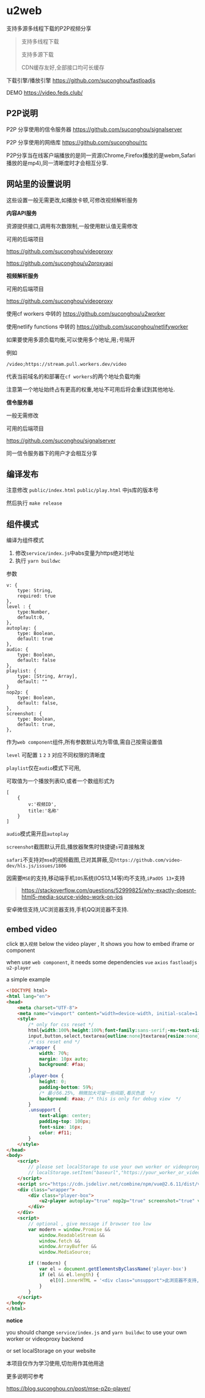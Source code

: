 # u2web

支持多源多线程下载的P2P视频分享

> 支持多线程下载
> 
> 支持多源下载
> 
> CDN缓存友好,全部接口均可长缓存

下载引擎/播放引擎 https://github.com/suconghou/fastloadjs

DEMO https://video.feds.club/

## P2P说明

P2P 分享使用的信令服务器 https://github.com/suconghou/signalserver

P2P 分享使用的网络库 https://github.com/suconghou/rtc


P2P分享当在线客户端播放的是同一资源(Chrome,Firefox播放的是webm,Safari播放的是mp4),同一清晰度时才会相互分享.

## 网站里的设置说明

这些设置一般无需更改,如播放卡顿,可修改视频解析服务

**内容API服务**

资源提供接口,调用有次数限制,一般使用默认值无需修改

可用的后端项目 

https://github.com/suconghou/videoproxy

https://github.com/suconghou/u2proxyapi




**视频解析服务**

可用的后端项目

https://github.com/suconghou/videoproxy

使用cf workers 中转的 https://github.com/suconghou/u2worker

使用netlify functions 中转的 https://github.com/suconghou/netlifyworker

如果要使用多源负载均衡,可以使用多个地址,用`;`号隔开

例如

`/video;https://stream.pull.workers.dev/video`

代表当前域名的和部署在`cf workers`的两个地址负载均衡

注意第一个地址始终占有更高的权重,地址不可用后将会重试到其他地址.



**信令服务器**

一般无需修改

可用的后端项目

https://github.com/suconghou/signalserver

同一信令服务器下的用户才会相互分享

## 编译发布

注意修改 `public/index.html` `public/play.html` 中js库的版本号

然后执行 `make release`

## 组件模式

编译为组件模式

1. 修改`service/index.js`中abs变量为https绝对地址
2. 执行 `yarn buildwc`

参数
```
v: {
    type: String,
    required: true
},
level : {
    type:Number,
    default:0,
},
autoplay: {
    type: Boolean,
    default: true
},
audio: {
    type: Boolean,
    default: false
},
playlist: {
    type: [String, Array],
    default: ""
}
nop2p: {
    type: Boolean,
    default: false,
},
screenshot: {
    type: Boolean,
    default: true,
},

```

作为`web component`组件,所有参数默认均为零值,需自己按需设置值

`level` 可配置 `1` `2` `3` 对应不同权限的清晰度

`playlist`仅在`audio`模式下可用,

可取值为一个播放列表ID,或者一个数组形式为

```
[
    {
        v:'视频ID',
        title:'名称'
    }
]
```

`audio`模式需开启`autoplay`

`screenshot`截图默认开启,播放器聚焦时快捷键`s`可直接触发

`safari`不支持对`mse`的视频截图,已对其屏蔽,见`https://github.com/video-dev/hls.js/issues/1806`

因需要`MSE`的支持,移动端手机`IOS`系统(IOS13,14等)均不支持,`iPadOS 13+`支持
>
> https://stackoverflow.com/questions/52999825/why-exactly-doesnt-html5-media-source-video-work-on-ios

安卓微信支持,UC浏览器支持,手机QQ浏览器不支持.


## embed video

click `嵌入视频` below the video player , It shows you how to embed iframe or component

when use `web component`, it needs some dependencies `vue` `axios` `fastloadjs` `u2-player`

a simple example 

```html
<!DOCTYPE html>
<html lang="en">
<head>
    <meta charset="UTF-8">
    <meta name="viewport" content="width=device-width, initial-scale=1.0">
    <style>
        /* only for css reset */
        html{width:100%;height:100%;font-family:sans-serif;-ms-text-size-adjust:100%;-webkit-text-size-adjust:100%;-webkit-font-smoothing:antialiased}body{margin:0;width:100%;height:100%;}article,aside,details,figcaption,figure,footer,header,hgroup,main,menu,nav,section,summary{display:block}audio,canvas,progress,video{display:inline-block;vertical-align:baseline}audio:not([controls]){display:none;height:0}[hidden],template{display:none}a{background-color:transparent}a:active,a:hover{outline:0}abbr[title]{border-bottom:1px dotted}b,strong{font-weight:bold}dfn{font-style:italic}h1{font-size:2em;margin:.67em 0}mark{background:#ff0;color:#000}small{font-size:80%}sub,sup{font-size:75%;line-height:0;position:relative;vertical-align:baseline}sup{top:-0.5em}sub{bottom:-0.25em}img{border:0}svg:not(:root){overflow:hidden}figure{margin:1em 40px}hr{box-sizing:content-box;height:0}pre{overflow:auto}code,kbd,pre,samp{font-family:monospace,monospace;font-size:1em}button,input,optgroup,select,textarea{color:inherit;font:inherit;margin:0}button{overflow:visible}button,select{text-transform:none}button,html input[type="button"],input[type="reset"],input[type="submit"]{-webkit-appearance:button;cursor:pointer}button[disabled],html input[disabled]{cursor:default}button::-moz-focus-inner,input::-moz-focus-inner{border:0;padding:0}input{line-height:normal}input[type="checkbox"],input[type="radio"]{box-sizing:border-box;padding:0}input[type="number"]::-webkit-inner-spin-button,input[type="number"]::-webkit-outer-spin-button{height:auto}input[type="search"]{-webkit-appearance:textfield;box-sizing:content-box}input[type="search"]::-webkit-search-cancel-button,input[type="search"]::-webkit-search-decoration{-webkit-appearance:none}fieldset{border:1px solid silver;margin:0 2px;padding:.35em .625em .75em}legend{border:0;padding:0}textarea{overflow:auto}optgroup{font-weight:bold}table{border-collapse:collapse;border-spacing:0}td,th{padding:0}
        input,button,select,textarea{outline:none}textarea{resize:none}a{text-decoration:none;color:#000}ul{padding-left:0;list-style:none;}
        /* css reset end */
        .wrapper {
            width: 70%;
            margin: 10px auto;
            background: #faa;
        }
        .player-box {
            height: 0;
            padding-bottom: 59%;
            /* 最小56.25%, 稍微加大可留一些间距,看灰色底  */
            background: #aaa; /* this is only for debug view  */
        }
        .unsupport {
            text-align: center;
            padding-top: 100px;
            font-size: 16px;
            color: #f11;
        }
    </style>
</head>
<body>
    <script>
        // please set localStorage to use your own worker or videoproxy
        // localStorage.setItem("baseurl","https://your_worker_or_videoproxy_domain/video");
    </script>
    <script src="https://cdn.jsdelivr.net/combine/npm/vue@2.6.11/dist/vue.min.js,npm/axios@0.19.2/dist/axios.min.js,gh/suconghou/assets@8a64290/fastload.min.js,gh/suconghou/assets@8a64290/u2-player.min.js"></script>
    <div class="wrapper">
        <div class="player-box">
            <u2-player autoplay="true" nop2p="true" screenshot="true" v="9-4aWqk7b0k" id="video"></u2-player>
        </div>
    </div>
    <script>
        // optional , give message if browser too low
        var modern = window.Promise &&
            window.ReadableStream &&
            window.fetch &&
            window.ArrayBuffer &&
            window.MediaSource;

        if (!modern) {
            var el = document.getElementsByClassName('player-box')
            if (el && el.length) {
                el[0].innerHTML = '<div class="unsupport">此浏览器不支持,请更换浏览器</div>'
            }
        }
    </script>
</body>
</html>
```

**notice**

you should change `service/index.js` and `yarn buildwc` to use your own worker or videoproxy backend

or set localStorage on your website


本项目仅作为学习使用,切勿用作其他用途

更多说明可参考

https://blog.suconghou.cn/post/mse-p2p-player/